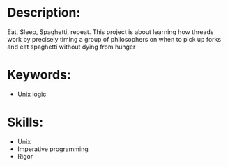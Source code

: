 <p align:"center">
<img src:"https://media1.tenor.com/m/3h6HKwfxn1MAAAAC/aesthetic-discord.gif"></p>

# Description:
<p>
  Eat, Sleep, Spaghetti, repeat. This project is about learning how threads work by precisely timing a group of philosophers on when to pick up forks and eat spaghetti without dying from hunger
</p>

# Keywords:
<ul>
  <li>Unix logic</li>
</ul>

# Skills:
<ul>
  <li>Unix</li>
  <li>Imperative programming</li>
  <li>Rigor</li>
</ul>
